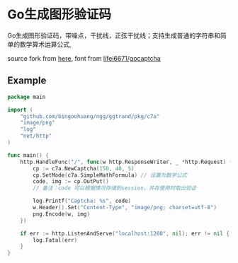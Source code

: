 # Go生成图形验证码

Go生成图形验证码，带噪点，干扰线，正弦干扰线；支持生成普通的字符串和简单的数学算术运算公式,

source fork from [here](https://github.com/vcqr/captcha), font
from [lifei6671/gocaptcha](https://github.com/lifei6671/gocaptcha/)

## Example

```go
package main

import (
	"github.com/bingoohuang/ngg/ggtrand/pkg/c7a"
	"image/png"
	"log"
	"net/http"
)

func main() {
	http.HandleFunc("/", func(w http.ResponseWriter, _ *http.Request) {
		cp := c7a.NewCaptcha(150, 40, 5)
		cp.SetMode(c7a.SimpleMathFormula) // 设置为数学公式
		code, img := cp.OutPut()
		// 备注：code 可以根据情况存储到session，并在使用时取出验证

		log.Printf("Captcha: %s", code)
		w.Header().Set("Content-Type", "image/png; charset=utf-8")
		png.Encode(w, img)
	})

	if err := http.ListenAndServe("localhost:1200", nil); err != nil {
		log.Fatal(err)
	}
}

```
